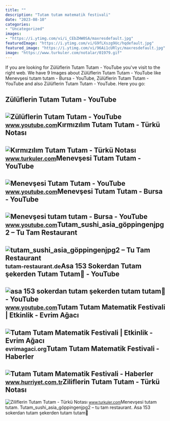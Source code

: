 ```yaml
---
title: ""
description: "Tutam tutam matematik festivali"
date: "2023-08-10"
categories:
- "Uncategorized"
images:
- "https://i.ytimg.com/vi/i_CEbZHW0SA/maxresdefault.jpg"
featuredImage: "https://i.ytimg.com/vi/G9fLXszg9Uc/hqdefault.jpg"
featured_image: "https://i.ytimg.com/vi/96Ai1cURlyc/maxresdefault.jpg"
image: "https://www.turkuler.com/notalar/01979.gif"
---
```


If you are looking for Zülüflerin Tutam Tutam - YouTube you've visit to the right web. We have 9 Images about Zülüflerin Tutam Tutam - YouTube like Menevşesi tutam tutam - Bursa - YouTube, Zülüflerin Tutam Tutam - YouTube and also Zülüflerin Tutam Tutam - YouTube. Here you go:

Zülüflerin Tutam Tutam - YouTube
--------------------------------

 ![Zülüflerin Tutam Tutam - YouTube](https://i.ytimg.com/vi/i_CEbZHW0SA/maxresdefault.jpg) <small>www.youtube.com</small>Kırmızılım Tutam Tutam - Türkü Notası
-------------------------------------

 ![Kırmızılım Tutam Tutam - Türkü Notası](https://www.turkuler.com/notalar/01979.gif) <small>www.turkuler.com</small>Menevşesi Tutam Tutam - YouTube
-------------------------------

 ![Menevşesi Tutam Tutam - YouTube](https://i.ytimg.com/vi/96Ai1cURlyc/maxresdefault.jpg) <small>www.youtube.com</small>Menevşesi Tutam Tutam - Bursa - YouTube
---------------------------------------

 ![Menevşesi tutam tutam - Bursa - YouTube](https://i.ytimg.com/vi/G9fLXszg9Uc/hqdefault.jpg) <small>www.youtube.com</small>Tutam\_sushi\_asia\_göppingenjpg2 – Tu Tam Restaurant
-----------------------------------------------------

 ![tutam_sushi_asia_göppingenjpg2 – Tu Tam Restaurant](https://tutam-restaurant.de/wp-content/uploads/2021/01/tutam_sushi_asia_goppingenjpg2.jpg) <small>tutam-restaurant.de</small>Asa 153 Sokerdan Tutam şekerden Tutam Tutam🙂 - YouTube
------------------------------------------------------

 ![asa 153 sokerdan tutam şekerden tutam tutam🙂 - YouTube](https://i.ytimg.com/vi/5WaO63s6D6k/maxres2.jpg?sqp=-oaymwEoCIAKENAF8quKqQMcGADwAQH4AZQDgALQBYoCDAgAEAEYZSBSKFQwDw==&rs=AOn4CLCAyrXZRPDucn-vd5gC04vquck-SA) <small>www.youtube.com</small>Tutam Tutam Matematik Festivali | Etkinlik - Evrim Ağacı
--------------------------------------------------------

 ![Tutam Tutam Matematik Festivali | Etkinlik - Evrim Ağacı](https://evrimagaci.org/public/event_media/b67a8d49e11a4fd362a47191c50a39e5.jpeg) <small>evrimagaci.org</small>Tutam Tutam Matematik Festivali - Haberler
------------------------------------------

 ![Tutam Tutam Matematik Festivali - Haberler](https://i4.hurimg.com/i/hurriyet/75/750x422/626f9dc54e3fe10e38506a53.png) <small>www.hurriyet.com.tr</small>Ziliflerin Tutam Tutam - Türkü Notası
-------------------------------------

 ![Ziliflerin Tutam Tutam - Türkü Notası](https://www.turkuler.com/notalar/02371.gif) <small>www.turkuler.com</small>Menevşesi tutam tutam. Tutam\_sushi\_asia\_göppingenjpg2 – tu tam restaurant. Asa 153 sokerdan tutam şekerden tutam tutam🙂
